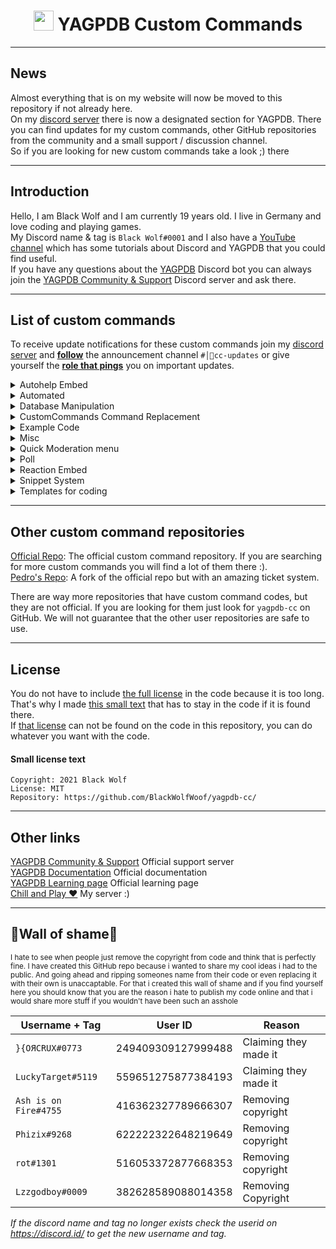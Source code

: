 #

<h1 align="center"><img src="https://yagpdb.xyz/static/img/logo_y.png" height=32px width=32px></img>&nbspYAGPDB Custom Commands</h1>

---

## News  

Almost everything that is on my website will now be moved to this repository if not already here.  
On my [discord server](https://discord.gg/GRns3fg) there is now a designated section for YAGPDB. There you can find updates for my custom commands, other GitHub repositories from the community and a small support / discussion channel.  
So if you are looking for new custom commands take a look ;) there  

---

## Introduction  

Hello, I am Black Wolf and I am currently 19 years old. I live in Germany and love coding and playing games.  
My Discord name & tag is `Black Wolf#0001` and I also have a [YouTube channel](https://www.youtube.com/playlist?list=PLNiLQueObdrQ289RzZ2vBwhbU8UKy7cGg) which has some tutorials about Discord and YAGPDB that you could find useful.  
If you have any questions about the [YAGPDB](https://yagpdb.xyz) Discord bot you can always join the [YAGPDB Community & Support](https://discord.gg/4uY54rw) Discord server and ask there.  

---

## List of custom commands

To receive update notifications for these custom commands join my [discord server](https://discord.gg/GRns3fg) and <u>**follow**</u> the announcement channel `#│📢cc-updates` or give yourself the <u>**role that pings**</u> you on important updates.  
<details>
<summary>Autohelp Embed</summary>

- [Open Folder](https://github.com/BlackWolfWoof/yagpdb-cc/tree/master/Autohelp%20Embed)  
**•** `command` - Command that displays the main page of the controllable embed on reaction  
**•** `reaction` -  Reaction code that edits the embed on reaction  

</details>

<details>
<summary>Automated</summary>

- [Open Folder](https://github.com/BlackWolfWoof/yagpdb-cc/tree/master/Automated)  

  - [Open Folder](https://github.com/BlackWolfWoof/yagpdb-cc/tree/master/Automated/Sticky%20Message%202)  
  **•** `sticky message 2 command` - A more customizable sticky message version. *The command part of sticky message 2 from the YAGPDB Community & Support server*  
  **•** `sticky message 2 regex` - A more customizable sticky message version. *The regex part of the sticky message 2 from the YAGPDB Comminity & Support server*  

  **•** `downtime announcement` - This interval code will announce when YAGPDB was offline. **This will ONLY run if YAGPDB comes back online again!!**  
  **•** `image reaction` - YAGPDB will react on images and videos. You can optionally turn on an auto-delete for non-images.  
  **•** `new account warning` - You will get warned if a member with a brand new account joins the server  
  **•** `onewordstory` - A one word story is a sentence that multiple people have to write together by only sending one word at a time.  
  **•** `sticky message` - This message will always stick to the bottom of the channel  
  **•** `wordchain` - A word chain is a game where players come up with words that begin with the letter or letters that the previous word ended with.  
  **•** `yagpdb update` - This will notify you when yagpdb gets an update. It will tell you the version numbers and time  

</details>

<details>
<summary>Database Manipulation</summary>

- [Open Folder](https://github.com/BlackWolfWoof/yagpdb-cc/tree/master/Crafter's%20db%20shit) - Basic  
**•** `dball` - Shows all entries  
**•** `dbdel` - Deletes an entry  
**•** `dbget` - Gets an entry  
**•** `dbkey` - Shows all entries from a specified key  
**•** `dbset` - Sets the value of an entry as string  
**•** `dbuser` - Shows all entries from a specified user  

- [Open Folder](https://github.com/BlackWolfWoof/yagpdb-cc/tree/master/Crafter's%20db%20shit/map) - Map  
**•** `dballmap` - Explanation coming soon:tm:  
**•** `dbdelmap` - Explanation coming soon:tm:  
**•** `dbgetmap` - Explanation coming soon:tm:  
**•** `dbsetmap - basic` - Explanation coming soon:tm:  
**•** `dbsetmap` - Explanation coming soon:tm:  

- [Open Folder](https://github.com/BlackWolfWoof/yagpdb-cc/tree/master/Crafter's%20db%20shit/reset) - Reset  
**•** `dbresetall` - Resets the entire database on the server  
**•** `dbresetkey` - Deletes all specified database keys  
**•** `dbresetuser` - Deletes all keys from a specified user  

</details>

<details>
<summary>CustomCommands Command Replacement</summary>

- [Open Folder](https://github.com/BlackWolfWoof/yagpdb-cc/tree/master/CustomCommands%20Replacement) - Replacement code for the command `cc` or `customcommands`
**•** `command` - Command part  
**•** `reaction` - Reaction part  

</details>

<details>
<summary>Example Code</summary>

- [Open folder](https://github.com/BlackWolfWoof/yagpdb-cc/tree/master/Example%20Code)  
**•** `creating embeds` - WIP

</details>

<details>
<summary>Misc</summary>

- [Open folder](https://github.com/BlackWolfWoof/yagpdb-cc/tree/master/Misc)  
**•** `avatar` - Shows the avatar of the user (supports mentions)  
**•** `cloneroles` - Clones all roles from user A to user B  
**•** `message link` - Quotes messages from message links  
**•** `snowflake converter` - Calculates time between 2 IDs  

</details>

<details>
<summary>Quick Moderation menu</summary>

- [Open Folder](https://github.com/BlackWolfWoof/yagpdb-cc/tree/master/Moderation%20menu) - No need to remember all moderation commands. Just click a reaction and you are done  
**•** `mod reactions` - Reaction code  
**•** `mod` - Command that displays the embed that can be controlled via reactions  

</details>

<details>
<summary>Poll</summary>

- [Open Folder](https://github.com/BlackWolfWoof/yagpdb-cc/tree/master/Poll) - A poll replacement code that can force people to only react to one emoji by adding `-single` anyehere into the poll  
**•** `poll` - The command that creates the poll and adds the reactions  
**•** `reaction` - Reaction code  

</details>

<details>
<summary>Reaction Embed</summary>

- [Open Folder](https://github.com/BlackWolfWoof/yagpdb-cc/tree/master/Reaction%20Embed) - An embed that can be controlled via reactions that displays anything you want  
**•** `reaction` - Reaction code  
**•** `setup` - Setup that sends the embed for the first time  

</details>

<details>
<summary>Snippet System</summary>

- [Open Folder](https://github.com/BlackWolfWoof/yagpdb-cc/tree/master/Snippets)  
**•** `pagination` - The pagination / reaction code is needed so you canswitch from page to page and delete lists  
**•** `snippet stats cleanup` - This code is used to clean up the old snippetstats  
**•** `snippet stats` - The snippet stats will show you how often allsnippets were run in the last 7 days  
**•** `snippet` - The main command to create, delete, search and list snippets  

</details>

<details>
<summary>Templates for coding</summary>

- [Open Folder](https://github.com/BlackWolfWoof/yagpdb-cc/tree/master/Templates)  
**•** `bypass limit` - This template shows how you will be able to bypass the X uses per CC limits on some functions  
**•** `bypass limit example` - This code is an example that bypasses the execAdmin limit (5 per cc)  
**•** `guild icon` - Outputs the guild icon of the server  
**•** `interval time` - Run your custom command at a specific time  
**•** `rolecolor` - Outputs the role color of the highest role the current user has  

</details>

---

## Other custom command repositories

[Official Repo](https://github.com/yagpdb-cc/yagpdb-cc): The official custom command repository. If you are searching for more custom commands you will find a lot of them there :).  
[Pedro's Repo](https://github.com/Pedro-Pessoa/yagpdb-cc/tree/Tickets/tickets): A fork of the official repo but with an amazing ticket system.
  
There are way more repositories that have custom command codes, but they are not official. If you are looking for them just look for `yagpdb-cc` on GitHub. We will not guarantee that the other user repositories are safe to use.

---

## License  

You do not have to include [the full license](https://github.com/BlackWolfWoof/yagpdb-cc/blob/master/LICENSE) in the code because it is too long. That's why I made [this small text](#small-license-text) that has to stay in the code if it is found there.  
If [that license](#small-license-text) can not be found on the code in this repository, you can do whatever you want with the code.  

#### Small license text

```
Copyright: 2021 Black Wolf
License: MIT
Repository: https://github.com/BlackWolfWoof/yagpdb-cc/
```

---

## Other links

[YAGPDB Community & Support](https://discord.gg/4uY54rw) Official support server  
[YAGPDB Documentation](https://docs.yagpdb.xyz/reference/templates) Official documentation  
[YAGPDB Learning page](https://learn.yagpdb.xyz/) Official learning page  
[Chill and Play ❤](https://discord.gg/GRns3fg) My server :)  

---

## 💩Wall of shame💩

<sub> I hate to see when people just remove the copyright from code and think that is perfectly fine. I have created this GitHub repo because i wanted to share my cool ideas i had to the public. And going ahead and ripping someones name from their code or even replacing it with their own is unaccaptable. For that i created this wall of shame and if you find yourself here you should know that you are the reason i hate to publish my code online and that i would share more stuff if you wouldn't have been such an asshole</sub>

Username + Tag|User ID|Reason
---|---|---
`}{OЯCRUX#0773`|249409309127999488|Claiming they made it
`LuckyTarget#5119`|559651275877384193|Claiming they made it
`Ash is on Fire#4755`|416362327789666307|Removing copyright
`Phizix#9268`|622222322648219649|Removing copyright
`rot#1301`|516053372877668353|Removing copyright
`Lzzgodboy#0009`|382628589088014358|Removing Copyright

*If the discord name and tag no longer exists check the userid on https://discord.id/ to get the new username and tag.*

